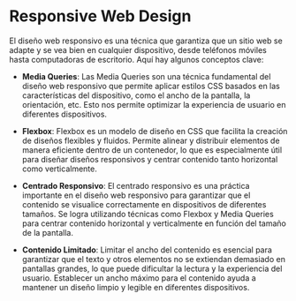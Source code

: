 # Responsive Web Design

El diseño web responsivo es una técnica que garantiza que un sitio web se adapte y se vea bien en cualquier dispositivo, desde teléfonos móviles hasta computadoras de escritorio. Aquí hay algunos conceptos clave:

- **Media Queries**: Las Media Queries son una técnica fundamental del diseño web responsivo que permite aplicar estilos CSS basados en las características del dispositivo, como el ancho de la pantalla, la orientación, etc. Esto nos permite optimizar la experiencia de usuario en diferentes dispositivos.

- **Flexbox**: Flexbox es un modelo de diseño en CSS que facilita la creación de diseños flexibles y fluidos. Permite alinear y distribuir elementos de manera eficiente dentro de un contenedor, lo que es especialmente útil para diseñar diseños responsivos y centrar contenido tanto horizontal como verticalmente.

- **Centrado Responsivo**: El centrado responsivo es una práctica importante en el diseño web responsivo para garantizar que el contenido se visualice correctamente en dispositivos de diferentes tamaños. Se logra utilizando técnicas como Flexbox y Media Queries para centrar contenido horizontal y verticalmente en función del tamaño de la pantalla.

- **Contenido Limitado**: Limitar el ancho del contenido es esencial para garantizar que el texto y otros elementos no se extiendan demasiado en pantallas grandes, lo que puede dificultar la lectura y la experiencia del usuario. Establecer un ancho máximo para el contenido ayuda a mantener un diseño limpio y legible en diferentes dispositivos.

